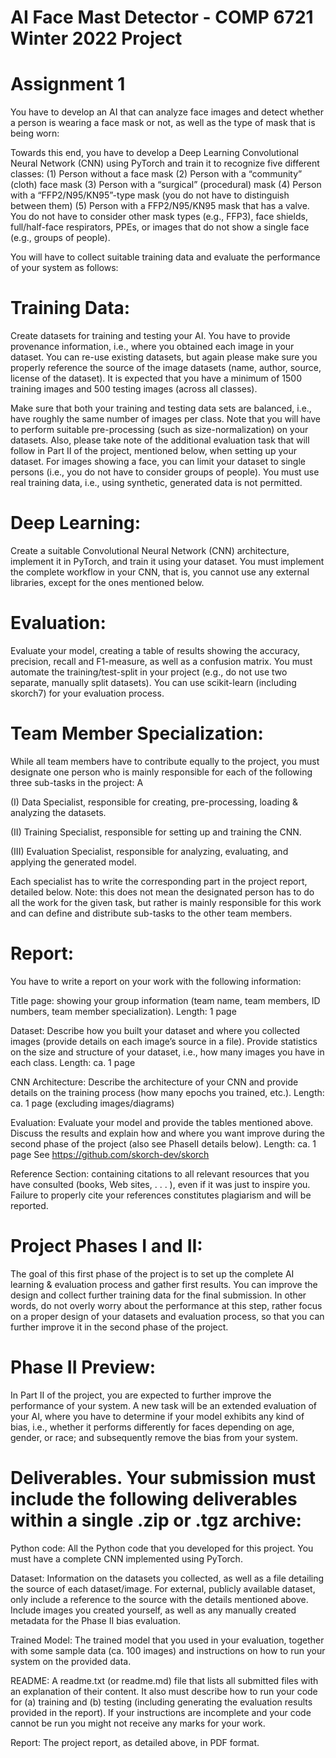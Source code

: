 # AI Face Mast Detector - COMP 6721 Winter 2022 Project

# Assignment 1

You have to develop an AI that can analyze face images and detect whether a person is wearing a face mask or not, as well as the type of mask that is being worn:

Towards this end, you have to develop a Deep Learning Convolutional Neural Network (CNN) using PyTorch and train it to recognize five different classes: 
(1) Person without a face mask 
(2) Person with a “community” (cloth) face mask 
(3) Person with a “surgical” (procedural) mask
(4) Person with a “FFP2/N95/KN95”-type mask (you do not have to distinguish between them)
(5) Person with a FFP2/N95/KN95 mask that has a valve. You do not have to consider other mask types (e.g., FFP3), face shields, full/half-face respirators, PPEs, or images that do not show a single face (e.g., groups of people). 

You will have to collect suitable training data and evaluate the performance of your system as follows:

# Training Data: 
Create datasets for training and testing your AI. You have to provide provenance information, i.e., where you obtained each image in your dataset. You can re-use existing datasets, but again please make sure you properly reference the source of the image datasets (name, author, source, license of the dataset). It is expected that you have a minimum of 1500 training images and 500 testing images (across all classes). 

Make sure that both your training and testing data sets are balanced, i.e., have roughly the same number of images per class. Note that you will have to perform suitable pre-processing (such as size-normalization) on your datasets. Also, please take note of the additional evaluation task that will follow in Part II of the project, mentioned below, when setting up your dataset. For images showing a face, you can limit your dataset to single persons (i.e., you do not have to consider groups of people). You must use real training data, i.e., using synthetic, generated data is not permitted. 

# Deep Learning: 
Create a suitable Convolutional Neural Network (CNN) architecture, implement it in PyTorch, and train it using your dataset. You must implement the complete workflow in your CNN, that is, you cannot use any external libraries, except for the ones mentioned below. 

# Evaluation: 
Evaluate your model, creating a table of results showing the accuracy, precision, recall and F1-measure, as well as a confusion matrix. You must automate the training/test-split in your project (e.g., do not use two separate, manually split datasets). You can use scikit-learn (including skorch7) for your evaluation process.

# Team Member Specialization: 

While all team members have to contribute equally to the project, you must designate one person who is mainly responsible for each of the following three sub-tasks in the project: A 

(I) Data Specialist, responsible for creating, pre-processing, loading & analyzing the datasets.

(II) Training Specialist, responsible for setting up and training the CNN.

(III) Evaluation Specialist, responsible for analyzing, evaluating, and applying the generated model. 

Each specialist has to write the corresponding part in the project report, detailed below. Note: this does not mean the designated person has to do all the work for the given task, but rather is mainly responsible for this work and can define and distribute sub-tasks to the other team members. 

# Report:
You have to write a report on your work with the following information: 

Title page: showing your group information (team name, team members, ID numbers, team member specialization). Length: 1 page

Dataset: Describe how you built your dataset and where you collected images (provide details on each image’s source in a file). Provide statistics on the size and structure of your dataset, i.e., how many images you have in each class. Length: ca. 1 page

CNN Architecture: Describe the architecture of your CNN and provide details on the training process
(how many epochs you trained, etc.). Length: ca. 1 page (excluding images/diagrams)

Evaluation: Evaluate your model and provide the tables mentioned above. Discuss the results and explain how and where you want improve during the second phase of the project (also see PhaseII details below). Length: ca. 1 page See https://github.com/skorch-dev/skorch

Reference Section: containing citations to all relevant resources that you have consulted (books, Web sites, . . . ), even if it was just to inspire you. Failure to properly cite your references constitutes plagiarism and will be reported.

# Project Phases I and II:
The goal of this first phase of the project is to set up the complete AI learning & evaluation process and gather first results. You can improve the design and collect further training data for the final submission. In other words, do not overly worry about the performance at this step, rather focus on a proper design of your datasets and evaluation process, so that you can further improve it in the second phase of the project.

# Phase II Preview: 
In Part II of the project, you are expected to further improve the performance of your system. A new task will be an extended evaluation of your AI, where you have to determine if your model exhibits any kind of bias, i.e., whether it performs differently for faces depending on age, gender, or race; and subsequently remove the bias from your system.

# Deliverables. Your submission must include the following deliverables within a single .zip or .tgz archive:

Python code: All the Python code that you developed for this project. You must have a complete CNN implemented using PyTorch.

Dataset: Information on the datasets you collected, as well as a file detailing the source of each dataset/image. For external, publicly available dataset, only include a  reference to the source with the details mentioned above. Include images you created yourself, as well as any manually created metadata for the Phase II bias evaluation.

Trained Model: The trained model that you used in your evaluation, together with some sample data  (ca. 100 images) and instructions on how to run your system on the provided data. 

README: A readme.txt (or readme.md) file that lists all submitted files with an explanation of their content. It also must describe how to run your code for (a) training and (b) testing (including generating the evaluation results provided in the report). If your instructions are incomplete and your code cannot be run you might not receive any marks for your work. 

Report: The project report, as detailed above, in PDF format.

